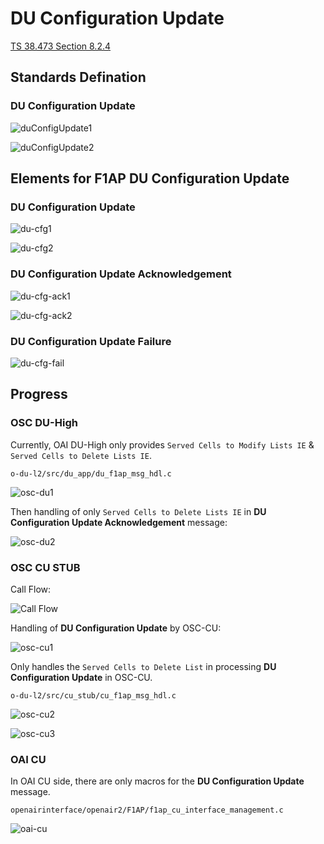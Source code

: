 # DU Configuration Update 

[TS 38.473 Section 8.2.4](./TS-38.473.pdf)

## Standards Defination

### DU Configuration Update

![duConfigUpdate1](./images/s1.png)

![duConfigUpdate2](./images/s2.png)

## Elements for F1AP DU Configuration Update  

### DU Configuration Update

![du-cfg1](./images/du-cfg1.png)

![du-cfg2](./images/du-cfg2.png)

### DU Configuration Update Acknowledgement

![du-cfg-ack1](./images/du-cfg-ack1.png)

![du-cfg-ack2](./images/du-cfg-ack2.png)

### DU Configuration Update Failure

![du-cfg-fail](./images/du-cfg-fail.png)

## Progress

### OSC DU-High

Currently, OAI DU-High only provides `Served Cells to Modify Lists IE` & `Served Cells to Delete Lists IE`.

`o-du-l2/src/du_app/du_f1ap_msg_hdl.c`

![osc-du1](./images/osc-du1.png)

Then handling of only `Served Cells to Delete Lists IE` in **DU Configuration Update Acknowledgement** message:

![osc-du2](./images/osc-du2.png)

### OSC CU STUB

Call Flow:

![Call Flow](./images/F1APMsgHdlr.png)

Handling of **DU Configuration Update** by OSC-CU:

![osc-cu1](./images/osc-cu1.png)

Only handles the `Served Cells to Delete List` in processing **DU Configuration Update** in OSC-CU.

`o-du-l2/src/cu_stub/cu_f1ap_msg_hdl.c`

![osc-cu2](./images/osc-cu2.png)

![osc-cu3](./images/osc-cu3.png)

### OAI CU 

In OAI CU side, there are only macros for the **DU Configuration Update** message.

`openairinterface/openair2/F1AP/f1ap_cu_interface_management.c`

![oai-cu](./images/oai-cu.png)

